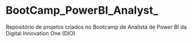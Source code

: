 # BootCamp_PowerBI_Analyst_
Repositório de projetos criados no Bootcamp de Analista de Power BI da Digital Innovation One (DIO)
